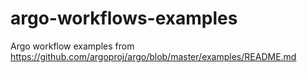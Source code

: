 # argo-workflows-examples

Argo workflow examples from https://github.com/argoproj/argo/blob/master/examples/README.md
